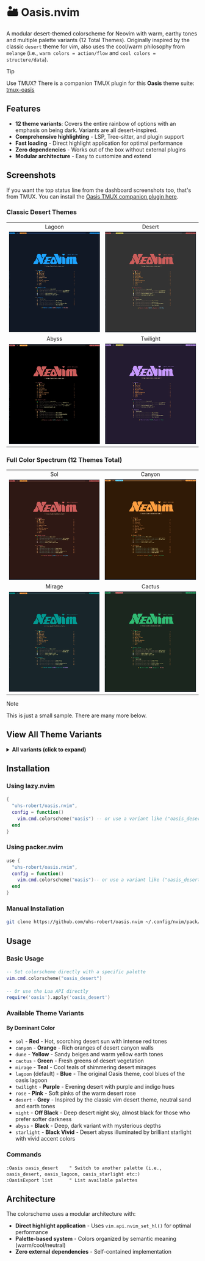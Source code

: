 # 🏜️ Oasis.nvim

A modular desert-themed colorscheme for Neovim with warm, earthy tones and multiple palette variants (12 Total Themes). Originally inspired by the classic `desert` theme for vim, also uses the cool/warm philosophy from `melange` (i.e., `warm colors = action/flow` and `cool colors = structure/data`).

> [!TIP]
> Use TMUX? There is a companion TMUX plugin for this **Oasis** theme suite: [tmux-oasis](https://github.com/uhs-robert/tmux-oasis)

## Features

- **12 theme variants**: Covers the entire rainbow of options with an emphasis on being dark. Variants are all desert-inspired.
- **Comprehensive highlighting** - LSP, Tree-sitter, and plugin support
- **Fast loading** - Direct highlight application for optimal performance
- **Zero dependencies** - Works out of the box without external plugins
- **Modular architecture** - Easy to customize and extend

## Screenshots

If you want the top status line from the dashboard screenshots too, that's from TMUX. You can install the [Oasis TMUX companion plugin here](https://github.com/uhs-robert/tmux-oasis).

### Classic Desert Themes

<table>
  <tr>
    <td align="center">Lagoon</td>
    <td align="center">Desert</td>
  </tr>
  <tr>
    <td><img src="assets/screenshots/lagoon-dashboard.webp" alt="Lagoon" width="320"></td>
    <td><img src="assets/screenshots/desert-dashboard.webp" alt="Desert" width="320"></td>
  </tr>
  <tr>
    <td align="center">Abyss</td>
    <td align="center">Twilight</td>
  </tr>
  <tr>
    <td><img src="assets/screenshots/abyss-dashboard.webp" alt="Abyss" width="320"></td>
    <td><img src="assets/screenshots/twilight-dashboard.webp" alt="Twilight" width="320"></td>
  </tr>
</table>

### Full Color Spectrum (12 Themes Total)

<table>
  <tr>
    <td align="center">Sol</td>
    <td align="center">Canyon</td>
  </tr>
  <tr>
    <td><img src="assets/screenshots/sol-dashboard.webp" alt="Sol" width="320"></td>
    <td><img src="assets/screenshots/canyon-dashboard.webp" alt="Canyon" width="320"></td>
  </tr>
  <tr>
    <td align="center">Mirage</td>
    <td align="center">Cactus</td>
  </tr>
  <tr>
    <td><img src="assets/screenshots/mirage-dashboard.webp" alt="Mirage" width="320"></td>
    <td><img src="assets/screenshots/cactus-dashboard.webp" alt="Cactus" width="320"></td>
  </tr>

</table>

> [!NOTE]
> This is just a small sample. There are many more below.

## View All Theme Variants

<details>
  <summary><b>All variants (click to expand)</b></summary>

### Sol - Red

Hot, scorching desert sun with intense red tones

<img src="assets/screenshots/sol-dashboard.webp" alt="Sol" width="800">

### Canyon - Orange

Rich oranges of desert canyon walls

<img src="assets/screenshots/canyon-dashboard.webp" alt="Canyon" width="800">

### Dune - Yellow

Sandy beiges and warm yellow earth tones

<img src="assets/screenshots/dune-dashboard.webp" alt="Dune" width="800">

### Cactus - Green

Fresh greens of desert vegetation

<img src="assets/screenshots/cactus-dashboard.webp" alt="Cactus" width="800">

### Mirage - Teal

Cool teals of shimmering desert mirages

<img src="assets/screenshots/mirage-dashboard.webp" alt="Mirage" width="800">

### Lagoon - Blue

The original Oasis theme, cool blues of the oasis lagoon

<img src="assets/screenshots/lagoon-dashboard.webp" alt="Lagoon" width="800">

### Rose - Pink

Soft pinks of the warm desert rose

<img src="assets/screenshots/rose-dashboard.webp" alt="Rose" width="800">

### Twilight - Purple

Evening desert with purple and indigo hues

<img src="assets/screenshots/twilight-dashboard.webp" alt="Twilight" width="800">

### Desert - Grey

Inspired by the classic vim desert theme, neutral sand and earth tones

<img src="assets/screenshots/desert-dashboard.webp" alt="Desert" width="800">

### Night - Off Black

Deep desert night sky, almost black for those who prefer softer darkness

<img src="assets/screenshots/night-dashboard.webp" alt="Night" width="800">

### Abyss - Black

Deep, dark variant with mysterious depths

<img src="assets/screenshots/abyss-dashboard.webp" alt="Abyss" width="800">

### Starlight - Black Vivid

Desert abyss illuminated by brilliant starlight with vivid accent colors

<img src="assets/screenshots/starlight-dashboard.webp" alt="Starlight" width="800">

</details>

## Installation

### Using lazy.nvim

```lua
{
  "uhs-robert/oasis.nvim",
  config = function()
    vim.cmd.colorscheme("oasis") -- or use a variant like ("oasis_desert")
  end
}
```

### Using packer.nvim

```lua
use {
  "uhs-robert/oasis.nvim",
  config = function()
    vim.cmd.colorscheme("oasis")-- or use a variant like ("oasis_desert")
  end
}
```

### Manual Installation

```bash
git clone https://github.com/uhs-robert/oasis.nvim ~/.config/nvim/pack/plugins/start/oasis.nvim
```

## Usage

### Basic Usage

```lua
-- Set colorscheme directly with a specific palette
vim.cmd.colorscheme("oasis_desert")

-- Or use the Lua API directly
require('oasis').apply('oasis_desert')
```

### Available Theme Variants

#### By Dominant Color

- `sol` - **Red** - Hot, scorching desert sun with intense red tones
- `canyon` - **Orange** - Rich oranges of desert canyon walls
- `dune` - **Yellow** - Sandy beiges and warm yellow earth tones
- `cactus` - **Green** - Fresh greens of desert vegetation
- `mirage` - **Teal** - Cool teals of shimmering desert mirages
- `lagoon` (default) - **Blue** - The original Oasis theme, cool blues of the oasis lagoon
- `twilight` - **Purple** - Evening desert with purple and indigo hues
- `rose` - **Pink** - Soft pinks of the warm desert rose
- `desert` - **Grey** - Inspired by the classic vim desert theme, neutral sand and earth tones
- `night` - **Off Black** - Deep desert night sky, almost black for those who prefer softer darkness
- `abyss` - **Black** - Deep, dark variant with mysterious depths
- `starlight` - **Black Vivid** - Desert abyss illuminated by brilliant starlight with vivid accent colors

### Commands

```vim
:Oasis oasis_desert    " Switch to another palette (i.e., oasis_desert, oasis_lagoon, oasis_starlight etc:)
:OasisExport list      " List available palettes
```

## Architecture

The colorscheme uses a modular architecture with:

- **Direct highlight application** - Uses `vim.api.nvim_set_hl()` for optimal performance
- **Palette-based system** - Colors organized by semantic meaning (warm/cool/neutral)
- **Zero external dependencies** - Self-contained implementation

